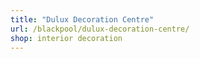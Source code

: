 ```yaml
---
title: "Dulux Decoration Centre"
url: /blackpool/dulux-decoration-centre/
shop: interior decoration
---
```

